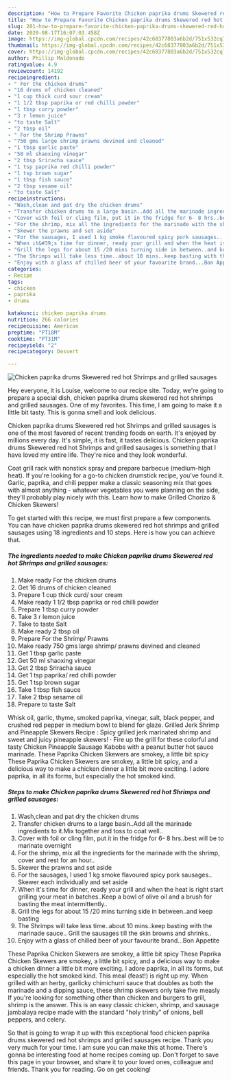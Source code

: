 ```yaml
---
description: "How to Prepare Favorite Chicken paprika drums Skewered red hot Shrimps and grilled sausages"
title: "How to Prepare Favorite Chicken paprika drums Skewered red hot Shrimps and grilled sausages"
slug: 201-how-to-prepare-favorite-chicken-paprika-drums-skewered-red-hot-shrimps-and-grilled-sausages
date: 2020-08-17T16:07:03.458Z
image: https://img-global.cpcdn.com/recipes/42c68377803a6b2d/751x532cq70/chicken-paprika-drums-skewered-red-hot-shrimps-and-grilled-sausages-recipe-main-photo.jpg
thumbnail: https://img-global.cpcdn.com/recipes/42c68377803a6b2d/751x532cq70/chicken-paprika-drums-skewered-red-hot-shrimps-and-grilled-sausages-recipe-main-photo.jpg
cover: https://img-global.cpcdn.com/recipes/42c68377803a6b2d/751x532cq70/chicken-paprika-drums-skewered-red-hot-shrimps-and-grilled-sausages-recipe-main-photo.jpg
author: Phillip Maldonado
ratingvalue: 4.9
reviewcount: 14192
recipeingredient:
- " For the chicken drums"
- "16 drums of chicken cleaned"
- "1 cup thick curd sour cream"
- "1 1/2 tbsp paprika or red chilli powder"
- "1 tbsp curry powder"
- "3 r lemon juice"
- "to taste Salt"
- "2 tbsp oil"
- " For the Shrimp Prawns"
- "750 gms large shrimp prawns devined and cleaned"
- "1 tbsp garlic paste"
- "50 ml shaoxing vinegar"
- "2 tbsp Sriracha sauce"
- "1 tsp paprika red chilli powder"
- "1 tsp brown sugar"
- "1 tbsp fish sauce"
- "2 tbsp sesame oil"
- "to taste Salt"
recipeinstructions:
- "Wash,clean and pat dry the chicken drums"
- "Transfer chicken drums to a large basin..Add all the marinade ingredients to it.Mix together and toss to coat well.."
- "Cover with foil or cling film, put it in the fridge for 6- 8 hrs..best will be to marinate overnight"
- "For the shrimp, mix all the ingredients for the marinade with the shrimp, cover and rest for an hour.."
- "Skewer the prawns and set aside"
- "For the sausages, I used 1 kg smoke flavoured spicy pork sausages.. Skewer each individually and set aside"
- "When it&#39;s time for dinner, ready your grill and when the heat is right start grilling your meat in batches..Keep a bowl of olive oil and a brush for basting the meat intermittently.."
- "Grill the legs for about 15 /20 mins turning side in between..and keep basting"
- "The Shrimps will take less time..about 10 mins..keep basting with the marinade sauce.. Grill the sausages till the skin browns and shrinks.."
- "Enjoy with a glass of chilled beer of your favourite brand...Bon Appetite"
categories:
- Recipe
tags:
- chicken
- paprika
- drums

katakunci: chicken paprika drums 
nutrition: 266 calories
recipecuisine: American
preptime: "PT18M"
cooktime: "PT31M"
recipeyield: "2"
recipecategory: Dessert

---
```



![Chicken paprika drums Skewered red hot Shrimps and grilled sausages](https://img-global.cpcdn.com/recipes/42c68377803a6b2d/751x532cq70/chicken-paprika-drums-skewered-red-hot-shrimps-and-grilled-sausages-recipe-main-photo.jpg)

Hey everyone, it is Louise, welcome to our recipe site. Today, we're going to prepare a special dish, chicken paprika drums skewered red hot shrimps and grilled sausages. One of my favorites. This time, I am going to make it a little bit tasty. This is gonna smell and look delicious.

Chicken paprika drums Skewered red hot Shrimps and grilled sausages is one of the most favored of recent trending foods on earth. It's enjoyed by millions every day. It's simple, it is fast, it tastes delicious. Chicken paprika drums Skewered red hot Shrimps and grilled sausages is something that I have loved my entire life. They're nice and they look wonderful.

Coat grill rack with nonstick spray and prepare barbecue (medium-high heat). If you&#39;re looking for a go-to chicken drumstick recipe, you&#39;ve found it. Garlic, paprika, and chili pepper make a classic seasoning mix that goes with almost anything - whatever vegetables you were planning on the side, they&#39;ll probably play nicely with this. Learn how to make Grilled Chorizo &amp; Chicken Skewers!


To get started with this recipe, we must first prepare a few components. You can have chicken paprika drums skewered red hot shrimps and grilled sausages using 18 ingredients and 10 steps. Here is how you can achieve that.

<!--inarticleads1-->

##### The ingredients needed to make Chicken paprika drums Skewered red hot Shrimps and grilled sausages:

1. Make ready  For the chicken drums
1. Get 16 drums of chicken cleaned
1. Prepare 1 cup thick curd/ sour cream
1. Make ready 1 1/2 tbsp paprika or red chilli powder
1. Prepare 1 tbsp curry powder
1. Take 3 r lemon juice
1. Take to taste Salt
1. Make ready 2 tbsp oil
1. Prepare  For the Shrimp/ Prawns
1. Make ready 750 gms large shrimp/ prawns devined and cleaned
1. Get 1 tbsp garlic paste
1. Get 50 ml shaoxing vinegar
1. Get 2 tbsp Sriracha sauce
1. Get 1 tsp paprika/ red chilli powder
1. Get 1 tsp brown sugar
1. Take 1 tbsp fish sauce
1. Take 2 tbsp sesame oil
1. Prepare to taste Salt


Whisk oil, garlic, thyme, smoked paprika, vinegar, salt, black pepper, and crushed red pepper in medium bowl to blend for glaze. Grilled Jerk Shrimp and Pineapple Skewers Recipe : Spicy grilled jerk marinated shrimp and sweet and juicy pineapple skewers! · Fire up the grill for these colorful and tasty Chicken Pineapple Sausage Kabobs with a peanut butter hot sauce marinade. These Paprika Chicken Skewers are smokey, a little bit spicy These Paprika Chicken Skewers are smokey, a little bit spicy, and a delicious way to make a chicken dinner a little bit more exciting. I adore paprika, in all its forms, but especially the hot smoked kind. 

<!--inarticleads2-->

##### Steps to make Chicken paprika drums Skewered red hot Shrimps and grilled sausages:

1. Wash,clean and pat dry the chicken drums
1. Transfer chicken drums to a large basin..Add all the marinade ingredients to it.Mix together and toss to coat well..
1. Cover with foil or cling film, put it in the fridge for 6- 8 hrs..best will be to marinate overnight
1. For the shrimp, mix all the ingredients for the marinade with the shrimp, cover and rest for an hour..
1. Skewer the prawns and set aside
1. For the sausages, I used 1 kg smoke flavoured spicy pork sausages.. Skewer each individually and set aside
1. When it&#39;s time for dinner, ready your grill and when the heat is right start grilling your meat in batches..Keep a bowl of olive oil and a brush for basting the meat intermittently..
1. Grill the legs for about 15 /20 mins turning side in between..and keep basting
1. The Shrimps will take less time..about 10 mins..keep basting with the marinade sauce.. Grill the sausages till the skin browns and shrinks..
1. Enjoy with a glass of chilled beer of your favourite brand...Bon Appetite


These Paprika Chicken Skewers are smokey, a little bit spicy These Paprika Chicken Skewers are smokey, a little bit spicy, and a delicious way to make a chicken dinner a little bit more exciting. I adore paprika, in all its forms, but especially the hot smoked kind. This meal (feast!) is right up my. When grilled with an herby, garlicky chimichurri sauce that doubles as both the marinade and a dipping sauce, these shrimp skewers only take five measly If you&#39;re looking for something other than chicken and burgers to grill, shrimp is the answer. This is an easy classic chicken, shrimp, and sausage jambalaya recipe made with the standard &#34;holy trinity&#34; of onions, bell peppers, and celery. 

So that is going to wrap it up with this exceptional food chicken paprika drums skewered red hot shrimps and grilled sausages recipe. Thank you very much for your time. I am sure you can make this at home. There's gonna be interesting food at home recipes coming up. Don't forget to save this page in your browser, and share it to your loved ones, colleague and friends. Thank you for reading. Go on get cooking!
